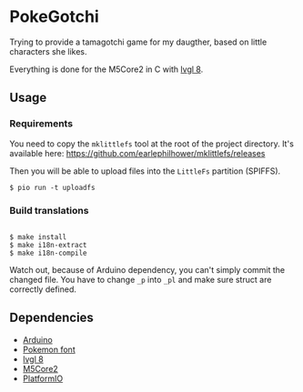 # PokeGotchi

Trying to provide a tamagotchi game for my daugther, based on little characters she likes.

Everything is done for the M5Core2 in C with [lvgl 8](https://github.com/lvgl/lvgl).

## Usage

### Requirements

You need to copy the `mklittlefs` tool at the root of the project directory.
It's available here: https://github.com/earlephilhower/mklittlefs/releases

Then you will be able to upload files into the `LittleFs` partition (SPIFFS).

```
$ pio run -t uploadfs
```

### Build translations

```shell

$ make install
$ make i18n-extract
$ make i18n-compile
```

Watch out, because of Arduino dependency, you can't simply commit the changed file.
You have to change `_p` into `_pl` and make sure struct are correctly defined.

## Dependencies

 - [Arduino](https://github.com/arduino/Arduino)
 - [Pokemon font](https://github.com/PascalPixel/pokemon-font)
 - [lvgl 8](https://github.com/lvgl/lvgl)
 - [M5Core2](https://github.com/m5stack/M5Core2)
 - [PlatformIO](https://platformio.org/)

